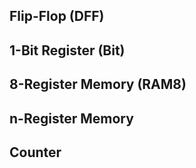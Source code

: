 
## Flip-Flop (DFF)

## 1-Bit Register (Bit)

## 8-Register Memory (RAM8)

## n-Register Memory

## Counter